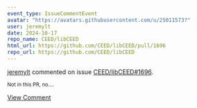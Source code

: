 ```yaml
---
event_type: IssueCommentEvent
avatar: "https://avatars.githubusercontent.com/u/25011573?"
user: jeremylt
date: 2024-10-17
repo_name: CEED/libCEED
html_url: https://github.com/CEED/libCEED/pull/1696
repo_url: https://github.com/CEED/libCEED
---
```


<a href='https://github.com/jeremylt' target='_blank'>jeremylt</a> commented on issue <a href='https://github.com/CEED/libCEED/pull/1696' target='_blank'>CEED/libCEED#1696</a>.

<small>Not in this PR, no....</small>

<a href='https://github.com/CEED/libCEED/pull/1696' target='_blank'>View Comment</a>